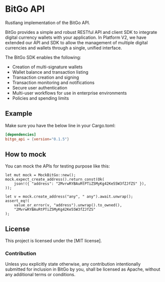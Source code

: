 # BitGo API

 Rustlang implementation of the BitGo API.

 BitGo provides a simple and robust RESTful API and client SDK to integrate digital currency wallets with your application. In Platform V2, we have extended our API and SDK to allow the management of multiple digital currencies and wallets through a single, unified interface.

The BitGo SDK enables the following:

* Creation of multi-signature wallets
* Wallet balance and transaction listing
* Transaction creation and signing
* Transaction monitoring and notifications
* Secure user authentication
* Multi-user workflows for use in enterprise environments
* Policies and spending limits


## Example

Make sure you have the below line in your Cargo.toml:

```toml
[dependencies]
bitgo_api = {version="0.1.5"}
```

## How to mock

You can mock the APIs for testing purpose like this:

```
let mut mock = MockBitGo::new();
mock.expect_create_address().return_const(Ok(
    json!({ "address": "2MvrwRYBAuRtPTiZ5MyKg42Ke55W3fZJfZS" }),
));

let v = mock.create_address("any", " any").await.unwrap();
assert_eq!(
    value_or_error(v, "address").unwrap().to_owned(),
    "2MvrwRYBAuRtPTiZ5MyKg42Ke55W3fZJfZS"
);
```


## License

This project is licensed under the [MIT license].

[Apache license]: https://github.com/nagarajmanjunath/bitgo_api/blob/main/LICENSE

### Contribution

Unless you explicitly state otherwise, any contribution intentionally submitted
for inclusion in BitGo by you, shall be licensed as Apache, without any additional
terms or conditions.